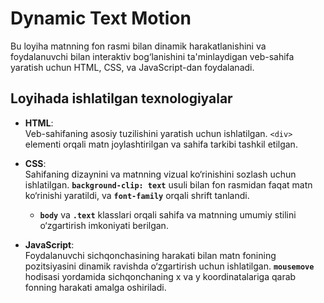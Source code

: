 # Dynamic Text Motion

Bu loyiha matnning fon rasmi bilan dinamik harakatlanishini va foydalanuvchi bilan interaktiv bog‘lanishini ta'minlaydigan veb-sahifa yaratish uchun HTML, CSS, va JavaScript-dan foydalanadi.

## Loyihada ishlatilgan texnologiyalar

- **HTML**:  
  Veb-sahifaning asosiy tuzilishini yaratish uchun ishlatilgan. `<div>` elementi orqali matn joylashtirilgan va sahifa tarkibi tashkil etilgan.
  
- **CSS**:  
  Sahifaning dizaynini va matnning vizual ko‘rinishini sozlash uchun ishlatilgan. **`background-clip: text`** usuli bilan fon rasmidan faqat matn ko‘rinishi yaratildi, va **`font-family`** orqali shrift tanlandi.  
  - **`body`** va **`.text`** klasslari orqali sahifa va matnning umumiy stilini o‘zgartirish imkoniyati berilgan.

- **JavaScript**:  
  Foydalanuvchi sichqonchasining harakati bilan matn fonining pozitsiyasini dinamik ravishda o‘zgartirish uchun ishlatilgan. **`mousemove`** hodisasi yordamida sichqonchaning x va y koordinatalariga qarab fonning harakati amalga oshiriladi.

